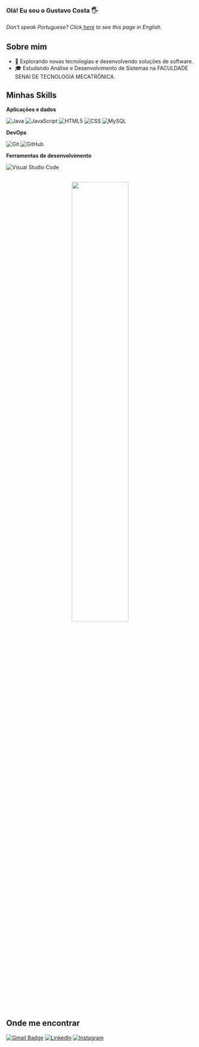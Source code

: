 ### Olá! Eu sou o Gustavo Costa 🖐️

<h6> Don't speak Portuguese? Click<a href="https://github.com/gustacoosta/gustacoosta/edit/main/README-en.md"> here</a> to see this page in English. </h6>

## Sobre mim

- 🤔 Explorando novas tecnologias e desenvolvendo soluções de software.
- 🎓 Estudando Análise e Desenvolvimento de Sistemas na FACULDADE SENAI DE TECNOLOGIA MECATRÔNICA.

## Minhas Skills

**Aplicações e dados**

![Java](https://img.shields.io/badge/-Java-333333?style=flat&logo=Java&logoColor=007396)
![JavaScript](https://img.shields.io/badge/-JavaScript-333333?style=flat&logo=javascript)
![HTML5](https://img.shields.io/badge/-HTML5-333333?style=flat&logo=HTML5)
![CSS](https://img.shields.io/badge/-CSS-333333?style=flat&logo=CSS3&logoColor=1572B6)
![MySQL](https://img.shields.io/badge/-MySQL-333333?style=flat&logo=mysql)

**DevOps**

![Git](https://img.shields.io/badge/-Git-333333?style=flat&logo=git)
![GitHub](https://img.shields.io/badge/-GitHub-333333?style=flat&logo=github)

**Ferramentas de desenvolvimento**

![Visual Studio Code](https://img.shields.io/badge/-Visual%20Studio%20Code-333333?style=flat&logo=visual-studio-code&logoColor=007ACC)

<br/>

<div  align="center" style="margin-bottom:100px">
  <img width=55% align="center"  src="https://github-readme-streak-stats.herokuapp.com?user=gustacoosta&theme=radical&mode=weekly" />
</div>

## Onde me encontrar

[![Gmail Badge](https://img.shields.io/badge/-costaagustavo9@gmail.com-006bed?style=flat-square&logo=Gmail&logoColor=white&link=mailto:costaagustavo9@gmail.com)](mailto:costaagustavo9@gmail.com)
[![LinkedIn](https://img.shields.io/badge/LinkedIn-0077B5?style=for-the-badge&logo=linkedin&logoColor=white)](https://www.linkedin.com/in/gustacoosta/)
[![Instagram](https://img.shields.io/badge/Instagram-E4405F?style=for-the-badge&logo=instagram&logoColor=white)](https://www.instagram.com/gustacoosta_/)

